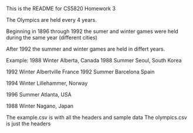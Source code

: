 This is the README for CS5820 Homework 3

The Olympics are held every 4 years. 

Beginning in 1896 through 1992 the sumer and winter games were held during the same year (different cities)

After 1992 the summer and winter games are held in differt years. 

Example: 
1988 Winter Alberta, Canada
1988 Summer Seoul, South Korea

1992 Winter Albertville France
1992 Summer Barcelona Spain

1994 Winter Lillehammer, Norway

1996 Summer Atlanta, USA

1988 Winter Nagano, Japan


The example.csv is with all the headers and sample data
The olympics.csv is just the headers
